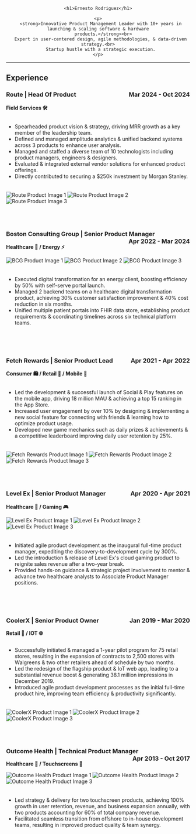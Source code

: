 <!DOCTYPE html>
<html>

<head>
  <title>Ernesto Rodriguez - Portfolio</title>
  <style>
    .grid-container {
      display: grid;
      grid-template-columns: repeat(auto-fit, minmax(300px, 1fr));
      gap: 20px;
    }

    .grid-item img {
      max-width: 100%;
      height: auto;
    }
  </style>
</head>

<body>

  <div align="center">

    <h1>Ernesto Rodriguez</h1>

    <p>
      <strong>Innovative Product Management Leader with 10+ years in launching & scaling software & hardware
        products.</strong><br>
      Expert in user-centered design, agile methodologies, & data-driven strategy.<br>
      Startup hustle with a strategic execution.
    </p>

  </div>

  <hr>

  <h2>Experience</h2>

  ### Route | Head Of Product <span style="float: right;">Mar 2024 - Oct 2024</span><br>
  **Field Services 🛠️**

  <div class="grid-container">
    <div class="grid-item">
      <ul>
        <li>Spearheaded product vision & strategy, driving MRR growth as a key member of the leadership team.</li>
        <li>Defined and managed amplitude analytics & unified backend systems across 3 products to enhance user
          analysis.</li>
        <li>Managed and staffed a diverse team of 10 technologists including product managers, engineers &
          designers.</li>
        <li>Evaluated & integrated external vendor solutions for enhanced product offerings.</li>
        <li>Directly contributed to securing a $250k investment by Morgan Stanley.</li>
      </ul>
    </div>
    <div class="grid-item">
      <img src="<URL-to-Route-product-image-1>" alt="Route Product Image 1">
      <img src="<URL-to-Route-product-image-2>" alt="Route Product Image 2">
      <img src="<URL-to-Route-product-image-3>" alt="Route Product Image 3">
    </div>
  </div>

  <br><br>

  ### Boston Consulting Group | Senior Product Manager <span style="float: right;">Apr 2022 - Mar 2024</span><br>
  **Healthcare 🏥 / Energy ⚡**

  <div class="grid-container">
    <div class="grid-item">
      <img src="<URL-to-BCG-product-image-1>" alt="BCG Product Image 1">
      <img src="<URL-to-BCG-product-image-2>" alt="BCG Product Image 2">
      <img src="<URL-to-BCG-product-image-3>" alt="BCG Product Image 3">
    </div>
    <div class="grid-item">
      <ul>
        <li>Executed digital transformation for an energy client, boosting efficiency by 50% with self-serve portal
          launch.</li>
        <li>Managed 2 backend teams on a healthcare digital transformation product, achieving 30% customer satisfaction
          improvement & 40% cost reduction in six months.</li>
        <li>Unified multiple patient portals into FHIR data store, establishing product requirements & coordinating
          timelines across six technical platform teams.</li>
      </ul>
    </div>
  </div>

  <br><br>

  ### Fetch Rewards | Senior Product Lead <span style="float: right;">Apr 2021 - Apr 2022</span><br>
  **Consumer 🛍️ / Retail 🛒 / Mobile 📱**

  <div class="grid-container">
    <div class="grid-item">
      <ul>
        <li>Led the development & successful launch of Social & Play features on the mobile app, driving 18 million MAU &
          achieving a top 15 ranking in the App Store.</li>
        <li>Increased user engagement by over 10% by designing & implementing a new social feature for connecting with
          friends & learning how to optimize product usage.</li>
        <li>Developed new game mechanics such as daily prizes & achievements & a competitive leaderboard improving daily
          user retention by 25%.</li>
      </ul>
    </div>
    <div class="grid-item">
      <img src="<URL-to-Fetch-Rewards-product-image-1>" alt="Fetch Rewards Product Image 1">
      <img src="<URL-to-Fetch-Rewards-product-image-2>" alt="Fetch Rewards Product Image 2">
      <img src="<URL-to-Fetch-Rewards-product-image-3>" alt="Fetch Rewards Product Image 3">
    </div>
  </div>

  <br><br>

  ### Level Ex | Senior Product Manager <span style="float: right;">Apr 2020 - Apr 2021</span><br>
  **Healthcare 🏥 / Gaming 🎮**

  <div class="grid-container">
    <div class="grid-item">
      <img src="<URL-to-Level-Ex-product-image-1>" alt="Level Ex Product Image 1">
      <img src="<URL-to-Level-Ex-product-image-2>" alt="Level Ex Product Image 2">
      <img src="<URL-to-Level-Ex-product-image-3>" alt="Level Ex Product Image 3">
    </div>
    <div class="grid-item">
      <ul>
        <li>Initiated agile product development as the inaugural full-time product manager, expediting the
          discovery-to-development cycle by 300%.</li>
        <li>Led the introduction & release of Level Ex's cloud gaming product to reignite sales revenue after a two-year
          break.</li>
        <li>Provided hands-on guidance & strategic project involvement to mentor & advance two healthcare analysts to
          Associate Product Manager positions.</li>
      </ul>
    </div>
  </div>

  <br><br>

  ### CoolerX | Senior Product Owner <span style="float: right;">Jan 2019 - Mar 2020</span><br>
  **Retail 🛒 / IOT 🌐**

  <div class="grid-container">
    <div class="grid-item">
      <ul>
        <li>Successfully initiated & managed a 1-year pilot program for 75 retail stores, resulting in the expansion of
          contracts to 2,500 stores with Walgreens & two other retailers ahead of schedule by two months.</li>
        <li>Led the redesign of the flagship product & IoT web app, leading to a substantial revenue boost & generating
          38.1 million impressions in December 2019.</li>
        <li>Introduced agile product development processes as the initial full-time product hire, improving team
          efficiency & productivity significantly.</li>
      </ul>
    </div>
    <div class="grid-item">
      <img src="<URL-to-CoolerX-product-image-1>" alt="CoolerX Product Image 1">
      <img src="<URL-to-CoolerX-product-image-2>" alt="CoolerX Product Image 2">
      <img src="<URL-to-CoolerX-product-image-3>" alt="CoolerX Product Image 3">
    </div>
  </div>

  <br><br>

  ### Outcome Health | Technical Product Manager <span style="float: right;">Apr 2013 - Oct 2017</span><br>
  **Healthcare 🏥 / Touchscreens 📱**

  <div class="grid-container">
    <div class="grid-item">
      <img src="<URL-to-Outcome-Health-product-image-1>" alt="Outcome Health Product Image 1">
      <img src="<URL-to-Outcome-Health-product-image-2>" alt="Outcome Health Product Image 2">
      <img src="<URL-to-Outcome-Health-product-image-3>" alt="Outcome Health Product Image 3">
    </div>
    <div class="grid-item">
      <ul>
        <li>Led strategy & delivery for two touchscreen products, achieving 100% growth in user retention, revenue, and
          business expansion annually, with two products accounting for 60% of total company revenue.</li>
        <li>Facilitated seamless transition from offshore to in-house development teams, resulting in improved product
          quality & team synergy.</li>
      </ul>
    </div>
  </div>

</body>

</html
